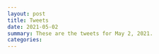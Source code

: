 ```yaml
---
layout: post
title: Tweets
date: 2021-05-02
summary: These are the tweets for May 2, 2021.
categories:
---
```


